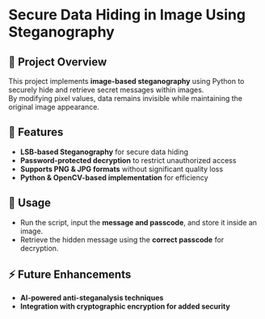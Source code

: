 # Secure Data Hiding in Image Using Steganography  

## 📌 Project Overview  
This project implements **image-based steganography** using Python to securely hide and retrieve secret messages within images.  
By modifying pixel values, data remains invisible while maintaining the original image appearance.  

## 🚀 Features  
- **LSB-based Steganography** for secure data hiding  
- **Password-protected decryption** to restrict unauthorized access  
- **Supports PNG & JPG formats** without significant quality loss  
- **Python & OpenCV-based implementation** for efficiency  

## 🔐 Usage  
- Run the script, input the **message and passcode**, and store it inside an image.  
- Retrieve the hidden message using the **correct passcode** for decryption.  

## ⚡ Future Enhancements  
- **AI-powered anti-steganalysis techniques**  
- **Integration with cryptographic encryption for added security**  

